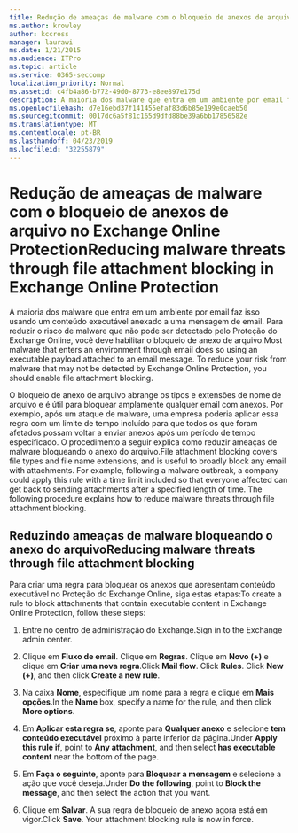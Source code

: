 ```yaml
---
title: Redução de ameaças de malware com o bloqueio de anexos de arquivo no Exchange Online Protection
ms.author: krowley
author: kccross
manager: laurawi
ms.date: 1/21/2015
ms.audience: ITPro
ms.topic: article
ms.service: O365-seccomp
localization_priority: Normal
ms.assetid: c4fb4a86-b772-49d0-8773-e8ee897e175d
description: A maioria dos malware que entra em um ambiente por email faz isso usando um conteúdo executável anexado a uma mensagem de email. Para reduzir o risco de malware que não pode ser detectado pelo Proteção do Exchange Online, você deve habilitar o bloqueio de anexo de arquivo.
ms.openlocfilehash: d7e16ebd37f141455efaf83d6b85e199e0caeb50
ms.sourcegitcommit: 0017dc6a5f81c165d9dfd88be39a6bb17856582e
ms.translationtype: MT
ms.contentlocale: pt-BR
ms.lasthandoff: 04/23/2019
ms.locfileid: "32255879"
---
```

# <a name="reducing-malware-threats-through-file-attachment-blocking-in-exchange-online-protection"></a><span data-ttu-id="d4998-104">Redução de ameaças de malware com o bloqueio de anexos de arquivo no Exchange Online Protection</span><span class="sxs-lookup"><span data-stu-id="d4998-104">Reducing malware threats through file attachment blocking in Exchange Online Protection</span></span>

<span data-ttu-id="d4998-p102">A maioria dos malware que entra em um ambiente por email faz isso usando um conteúdo executável anexado a uma mensagem de email. Para reduzir o risco de malware que não pode ser detectado pelo Proteção do Exchange Online, você deve habilitar o bloqueio de anexo de arquivo.</span><span class="sxs-lookup"><span data-stu-id="d4998-p102">Most malware that enters an environment through email does so using an executable payload attached to an email message. To reduce your risk from malware that may not be detected by Exchange Online Protection, you should enable file attachment blocking.</span></span> 
  
<span data-ttu-id="d4998-p103">O bloqueio de anexo de arquivo abrange os tipos e extensões de nome de arquivo e é útil para bloquear amplamente qualquer email com anexos. Por exemplo, após um ataque de malware, uma empresa poderia aplicar essa regra com um limite de tempo incluído para que todos os que foram afetados possam voltar a enviar anexos após um período de tempo especificado. O procedimento a seguir explica como reduzir ameaças de malware bloqueando o anexo do arquivo.</span><span class="sxs-lookup"><span data-stu-id="d4998-p103">File attachment blocking covers file types and file name extensions, and is useful to broadly block any email with attachments. For example, following a malware outbreak, a company could apply this rule with a time limit included so that everyone affected can get back to sending attachments after a specified length of time. The following procedure explains how to reduce malware threats through file attachment blocking.</span></span> 
  
## <a name="reducing-malware-threats-through-file-attachment-blocking"></a><span data-ttu-id="d4998-110">Reduzindo ameaças de malware bloqueando o anexo do arquivo</span><span class="sxs-lookup"><span data-stu-id="d4998-110">Reducing malware threats through file attachment blocking</span></span>

<span data-ttu-id="d4998-111">Para criar uma regra para bloquear os anexos que apresentam conteúdo executável no Proteção do Exchange Online, siga estas etapas:</span><span class="sxs-lookup"><span data-stu-id="d4998-111">To create a rule to block attachments that contain executable content in Exchange Online Protection, follow these steps:</span></span>
  
1. <span data-ttu-id="d4998-112">Entre no centro de administração do Exchange.</span><span class="sxs-lookup"><span data-stu-id="d4998-112">Sign in to the Exchange admin center.</span></span>
    
2. <span data-ttu-id="d4998-p104">Clique em **Fluxo de email**. Clique em **Regras**. Clique em **Novo (+)** e clique em **Criar uma nova regra**.</span><span class="sxs-lookup"><span data-stu-id="d4998-p104">Click **Mail flow**. Click **Rules**. Click **New (+)**, and then click **Create a new rule**.</span></span> 
    
3. <span data-ttu-id="d4998-116">Na caixa **Nome**, especifique um nome para a regra e clique em **Mais opções**.</span><span class="sxs-lookup"><span data-stu-id="d4998-116">In the **Name** box, specify a name for the rule, and then click **More options**.</span></span> 
    
4. <span data-ttu-id="d4998-117">Em **Aplicar esta regra se**, aponte para **Qualquer anexo** e selecione **tem conteúdo executável** próximo à parte inferior da página.</span><span class="sxs-lookup"><span data-stu-id="d4998-117">Under **Apply this rule if**, point to **Any attachment**, and then select **has executable content** near the bottom of the page.</span></span> 
    
5. <span data-ttu-id="d4998-118">Em **Faça o seguinte**, aponte para **Bloquear a mensagem** e selecione a ação que você deseja.</span><span class="sxs-lookup"><span data-stu-id="d4998-118">Under **Do the following**, point to **Block the message**, and then select the action that you want.</span></span> 
    
6. <span data-ttu-id="d4998-p105">Clique em **Salvar**. A sua regra de bloqueio de anexo agora está em vigor.</span><span class="sxs-lookup"><span data-stu-id="d4998-p105">Click **Save**. Your attachment blocking rule is now in force.</span></span> 
    

